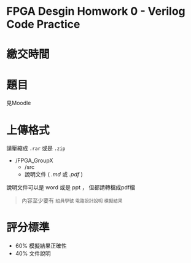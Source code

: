 FPGA Desgin Homwork 0 - Verilog Code Practice
=========================

# 繳交時間


# 題目

見Moodle

# 上傳格式

請壓縮成 `.rar` 或是 `.zip`

- /FPGA_GroupX
  - /src
  - 說明文件 ( *.md* 或 *.pdf* )

說明文件可以是 word 或是 ppt ， 但都請轉檔成pdf檔

> 內容至少要有 `組員學號`  `電路設計說明` `模擬結果`

# 評分標準

- 60% 模擬結果正確性
- 40% 文件說明
